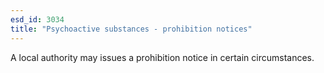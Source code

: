 ```yaml
---
esd_id: 3034
title: "Psychoactive substances - prohibition notices"
---
```


A local authority may issues a prohibition notice in certain circumstances. 

